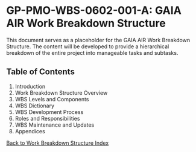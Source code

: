 # GP-PMO-WBS-0602-001-A: GAIA AIR Work Breakdown Structure

This document serves as a placeholder for the GAIA AIR Work Breakdown Structure. The content will be developed to provide a hierarchical breakdown of the entire project into manageable tasks and subtasks.

## Table of Contents

1. Introduction
2. Work Breakdown Structure Overview
3. WBS Levels and Components
4. WBS Dictionary
5. WBS Development Process
6. Roles and Responsibilities
7. WBS Maintenance and Updates
8. Appendices

[Back to Work Breakdown Structure Index](./index.md)
